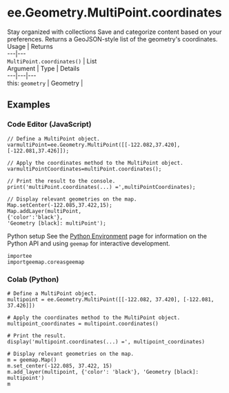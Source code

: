  
#  ee.Geometry.MultiPoint.coordinates
Stay organized with collections  Save and categorize content based on your preferences. 
Returns a GeoJSON-style list of the geometry's coordinates. Usage | Returns  
---|---  
`MultiPoint.coordinates()` | List  
Argument | Type | Details  
---|---|---  
this: `geometry` | Geometry |   
## Examples
### Code Editor (JavaScript)
```
// Define a MultiPoint object.
varmultiPoint=ee.Geometry.MultiPoint([[-122.082,37.420],[-122.081,37.426]]);

// Apply the coordinates method to the MultiPoint object.
varmultiPointCoordinates=multiPoint.coordinates();

// Print the result to the console.
print('multiPoint.coordinates(...) =',multiPointCoordinates);

// Display relevant geometries on the map.
Map.setCenter(-122.085,37.422,15);
Map.addLayer(multiPoint,
{'color':'black'},
'Geometry [black]: multiPoint');
```

Python setup
See the [ Python Environment](https://developers.google.com/earth-engine/guides/python_install) page for information on the Python API and using `geemap` for interactive development.
```
importee
importgeemap.coreasgeemap
```

### Colab (Python)
```
# Define a MultiPoint object.
multipoint = ee.Geometry.MultiPoint([[-122.082, 37.420], [-122.081, 37.426]])

# Apply the coordinates method to the MultiPoint object.
multipoint_coordinates = multipoint.coordinates()

# Print the result.
display('multipoint.coordinates(...) =', multipoint_coordinates)

# Display relevant geometries on the map.
m = geemap.Map()
m.set_center(-122.085, 37.422, 15)
m.add_layer(multipoint, {'color': 'black'}, 'Geometry [black]: multipoint')
m
```


